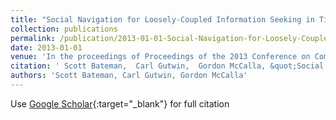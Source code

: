 ```yaml
---
title: "Social Navigation for Loosely-Coupled Information Seeking in Tightly-Knit Groups using WebWear"
collection: publications
permalink: /publication/2013-01-01-Social-Navigation-for-Loosely-Coupled-Information-Seeking-in-Tightly-Knit-Groups-using-WebWear
date: 2013-01-01
venue: 'In the proceedings of Proceedings of the 2013 Conference on Computer Supported Cooperative Work and Social Computing'
citation: ' Scott Bateman,  Carl Gutwin,  Gordon McCalla, &quot;Social Navigation for Loosely-Coupled Information Seeking in Tightly-Knit Groups using WebWear.&quot; In the proceedings of Proceedings of the 2013 Conference on Computer Supported Cooperative Work and Social Computing, 2013.'
authors: 'Scott Bateman, Carl Gutwin, Gordon McCalla'
---
```

Use [Google Scholar](https://scholar.google.com/scholar?q=Social+Navigation+for+Loosely+Coupled+Information+Seeking+in+Tightly+Knit+Groups+using+WebWear){:target="_blank"} for full citation